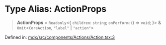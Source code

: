 # Type Alias: ActionProps

> **ActionProps** = `Readonly`\<\{ `children`: `string`; `onPerform`: () => `void`; \}\> & `Omit`\<`CoreAction`, `"label"` \| `"action"`\>

Defined in: [mdx/src/components/Actions/Action.tsx:3](https://github.com/laruss/react-text-game/blob/9170bd136d7f37dbbee8bf6f71732f065efa0401/packages/mdx/src/components/Actions/Action.tsx#L3)
